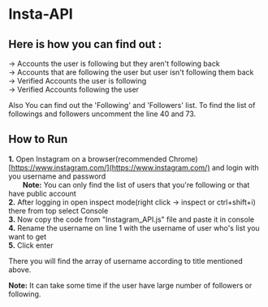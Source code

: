 # Insta-API

## Here is how you can find out :
-> Accounts the user is following but they aren't following back\
-> Accounts that are following the user but user isn't following them back\
-> Verified Accounts the user is following\
-> Verified Accounts following the user

Also You can find out the 'Following' and 'Followers' list.
To find the list of followings and followers uncomment the line 40 and 73.


## How to Run

**1.** Open Instagram on a browser(recommended Chrome) [https://www.instagram.com/](https://www.instagram.com/) and login with you username and password\
  **Note:** You can only find the list of users that you're following or that have public account\
**2.** After logging in open inspect mode(right click -> inspect or ctrl+shift+i) there from top select Console\
**3.** Now copy the code from "Instagram_API.js" file and paste it in console\
**4.** Rename the username on line 1 with the username of user who's list you want to get\
**5.** Click enter

 There you will find the array of username according to title mentioned above.
 
 **Note:** It can take some time if the user have large number of followers or following. 

 
